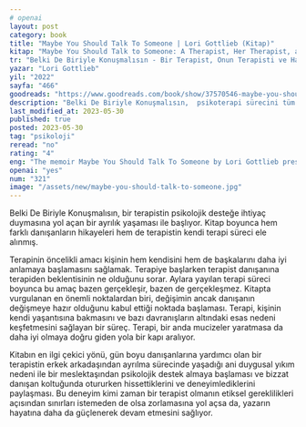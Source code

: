 ```yaml
---
# openai
layout: post
category: book
title: "Maybe You Should Talk To Someone | Lori Gottlieb (Kitap)"
kitap: "Maybe You Should Talk to Someone: A Therapist, Her Therapist, and Our Lives Revealed"
tr: "Belki De Biriyle Konuşmalısın - Bir Terapist, Onun Terapisti ve Hayatlarımız Açıklığa Kavuşuyor"
yazar: "Lori Gottlieb"
yil: "2022"
sayfa: "466"
goodreads: "https://www.goodreads.com/book/show/37570546-maybe-you-should-talk-to-someone"
description: "Belki De Biriyle Konuşmalısın,  psikoterapi sürecini tüm inişleri ve çıkışları ile birlikte hem danışan hem de terapist açısından ele alıyor."
last_modified_at: 2023-05-30
published: true
posted: 2023-05-30
tag: "psikoloji"
reread: "no"
rating: "4"
eng: "The memoir Maybe You Should Talk To Someone by Lori Gottlieb presents a distinctive viewpoint on therapy by fusing individual experiences as both a patient and a therapist. Gottlieb investigates human emotions, vulnerability, and the therapeutic process transforming potential via stories and experiences."
openai: "yes"
num: "321"
image: "/assets/new/maybe-you-should-talk-to-someone.jpg"
---
```


Belki De Biriyle Konuşmalısın, bir terapistin psikolojik desteğe ihtiyaç duymasına yol açan bir ayrılık yaşaması ile başlıyor. Kitap boyunca hem farklı danışanların hikayeleri hem de terapistin kendi terapi süreci ele alınmış.

Terapinin öncelikli amacı kişinin hem kendisini hem de başkalarını daha iyi anlamaya başlamasını sağlamak. Terapiye başlarken terapist danışanına terapiden beklentisinin ne olduğunu sorar. Aylara yayılan terapi süreci boyunca bu amaç bazen gerçekleşir, bazen de gerçekleşmez. Kitapta vurgulanan en önemli noktalardan biri, değişimin ancak danışanın değişmeye hazır olduğunu kabul ettiği noktada başlaması. Terapi, kişinin kendi yaşantısına bakmasını ve bazı davranışların altındaki esas nedeni keşfetmesini sağlayan bir süreç. Terapi, bir anda mucizeler yaratmasa da daha iyi olmaya doğru giden yola bir kapı aralıyor.

Kitabın en ilgi çekici yönü, gün boyu danışanlarına yardımcı olan bir terapistin erkek arkadaşından ayrılma sürecinde yaşadığı ani duygusal yıkım nedeni ile bir meslektaşından psikolojik destek almaya başlaması ve bizzat danışan koltuğunda otururken hissettiklerini ve deneyimlediklerini paylaşması. Bu deneyim kimi zaman bir terapist olmanın etiksel gereklilikleri açısından sınırları istemeden de olsa zorlamasına yol açsa da, yazarın hayatına daha da güçlenerek devam etmesini sağlıyor.
